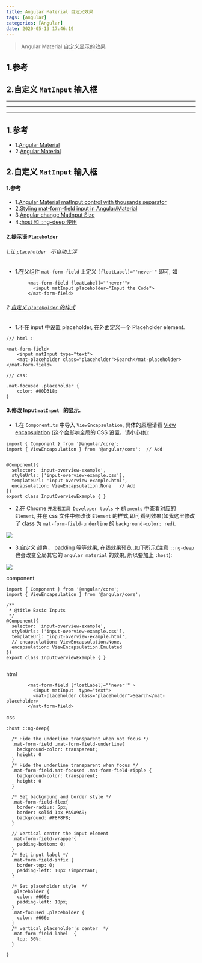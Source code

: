 ```yaml
---
title: Angular Material 自定义效果
tags: [Angular]
categories: [Angular]
date: 2020-05-13 17:46:19
---
```



> Angular Material 自定义显示的效果

<!-- more -->

## 1.参考
## 2.自定义 `MatInput` 输入框

***
***
***

## 1.参考
* 1.[Angular Material](https://material.angular.io/)
* 2.[Angular Material <CN> ](https://material.angular.cn/)




## 2.自定义 `MatInput` 输入框

#### 1.参考
* 1.[Angular Material matInput control with thousands separator](https://medium.com/angular-in-depth/angular-material-matinput-control-with-thousands-separation-ebcbb7b027f4)
* 2.[Styling mat-form-field input in Angular/Material](https://stackoverflow.com/questions/48540533/styling-mat-form-field-input-in-angular-material)
* 3.[Angular change MatInput Size](https://stackoverflow.com/questions/46502294/angular-change-matinput-size/46502615)
* 4.[:host 和 ::ng-deep 使用](https://heptaluan.github.io/2018/01/16/Angular/06/)

#### 2.提示语 `Placeholder`

###### 1.让 `placeholder ` 不自动上浮
* 1.在父组件 `mat-form-field` 上定义 `[floatLabel]="'never'"` 即可, 如 

```
        <mat-form-field floatLabel]="'never'">
          <input matInput placeholder="Input the Code">
        </mat-form-field>
```

###### 2.[自定义 `placeholder` 的样式](https://stackoverflow.com/a/49169033/13481610)
* 1.不在 input 中设置 placeholder, 在外面定义一个 Placeholder element.

```
/// html :

<mat-form-field>
    <input matInput type="text">
    <mat-placeholder class="placeholder">Search</mat-placeholder>
</mat-form-field>

/// css:

.mat-focused .placeholder {
    color: #00D318;
}
```


#### 3.修改 Input `matInput ` 的显示.

* 1.在 `Component.ts` 中导入  `ViewEncapsulation`, 具体的原理请看 [View encapsulation](https://angular.io/guide/component-styles#view-encapsulation) (这个会影响全局的 CSS 设置，请小心)如:

```
import { Component } from '@angular/core';
import { ViewEncapsulation } from '@angular/core';  // Add


@Component({
  selector: 'input-overview-example',
  styleUrls: ['input-overview-example.css'],
  templateUrl: 'input-overview-example.html',
  encapsulation: ViewEncapsulation.None   // Add
})
export class InputOverviewExample { }

```

* 2.在 Chrome `开发者工具 Developer tools` -> `Elements` 中查看对应的 `Element`, 并在 css 文件中修改该 `Element` 的样式,即可看到效果(如我这里修改了 class 为 `mat-form-field-underline` 的 `background-color: red`).

![](http://pic.pgyjz.cn/blog/Angular/Xnip2020-05-14_11-18-26.png)

* 3.自定义 颜色， padding 等等效果, [在线效果预览](https://stackblitz.com/edit/tian-angular-matinput-style-change) .如下所示(注意 `::ng-deep` 也会改变全局其它的 `angular material` 的效果, 所以要加上 `:host`):

![](http://pic.pgyjz.cn/blog/Angular/Xnip2020-05-14_21-53-08.png)

component

```
import { Component } from '@angular/core';
import { ViewEncapsulation } from '@angular/core';

/**
 * @title Basic Inputs
 */
@Component({
  selector: 'input-overview-example',
  styleUrls: ['input-overview-example.css'],
  templateUrl: 'input-overview-example.html',
  // encapsulation: ViewEncapsulation.None,
  encapsulation: ViewEncapsulation.Emulated
})
export class InputOverviewExample { }


```

html 

```
		<mat-form-field [floatLabel]="'never'" >
          <input matInput  type="text">
          <mat-placeholder class="placeholder">Search</mat-placeholder>
        </mat-form-field>
```

css 

```
:host ::ng-deep{

  /* Hide the underline transparent when not focus */
  .mat-form-field .mat-form-field-underline{
    background-color: transparent;
    height: 0
  }
  /* Hide the underline transparent when focus */
  .mat-form-field.mat-focused .mat-form-field-ripple {
    background-color: transparent;
    height: 0
  }

  /* Set background and border style */
  .mat-form-field-flex{
    border-radius: 5px;
    border: solid 1px #A9A9A9;
    background: #F8F8F8;
  }

  // Vertical center the input element
  .mat-form-field-wrapper{
    padding-bottom: 0;
  }
  /* Set input label */
  .mat-form-field-infix {
    border-top: 0;
    padding-left: 10px !important;
  }

  /* Set placeholder style  */
  .placeholder {
    color: #666;
    padding-left: 10px;
  }
  .mat-focused .placeholder {
    color: #666;
  }
  /* vertical placeholder's center  */
  .mat-form-field-label  {
    top: 50%;
  }

}
```




